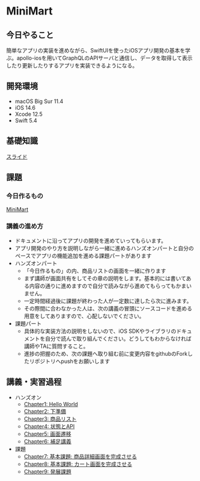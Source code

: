 # MiniMart

## 今日やること

簡単なアプリの実装を進めながら、SwiftUIを使ったiOSアプリ開発の基本を学ぶ。apollo-iosを用いてGraphQLのAPIサーバと通信し、データを取得して表示したり更新したりするアプリを実装できるようになる。

## 開発環境

- macOS Big Sur 11.4
- iOS 14.6
- Xcode 12.5
- Swift 5.4

## 基礎知識

[スライド](https://www.slideshare.net/masaichisanjp/cookpad-summer-internship-2021-mobile-app)

## 課題

### 今日作るもの

[MiniMart](minimart.md)

### 講義の進め方

- ドキュメントに沿ってアプリの開発を進めていってもらいます。
- アプリ開発のやり方を説明しながら一緒に進めるハンズオンパートと自分のペースでアプリの機能追加を進める課題パートがあります
- ハンズオンパート
  - 「今日作るもの」の内、商品リストの画面を一緒に作ります
  - まず講師が画面共有をしてその章の説明をします。基本的には書いてある内容の通りに進めますので自分で読みながら進めてもらってもかまいません。
  - 一定時間経過後に課題が終わった人が一定数に達したら次に進みます。
  - その際間に合わなかった人は、次の講義の冒頭にソースコードを進める用意をしてありますので、心配しないでください。
- 課題パート
  - 具体的な実装方法の説明をしないので、iOS SDKやライブラリのドキュメントを自分で読んで取り組んでください。どうしてもわからなければ講師やTAに質問すること。
  - 進捗の把握のため、次の課題へ取り組む前に変更内容をgithubのForkしたリポジトリへpushをお願いします

## 講義・実習過程

- ハンズオン
  - [Chapter1: Hello World](chapter_01.md)
  - [Chapter2: 下準備](chapter_02.md)
  - [Chapter3: 商品リスト](chapter_03.md)
  - [Chapter4: 状態とAPI](chapter_04.md)
  - [Chapter5: 画面遷移](chapter_05.md)
  - [Chapter6: 補足講義](chapter_06.md)
- 課題
  - [Chapter7: 基本課題: 商品詳細画面を完成させる](chapter_07.md)
  - [Chapter8: 基本課題: カート画面を完成させる](chapter_08.md)
  - [Chapter9: 発展課題](chapter_09.md)
